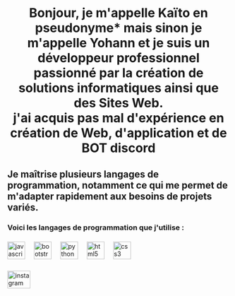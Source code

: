 <h1 align="center">Bonjour, je m'appelle Kaïto en pseudonyme* mais sinon je m'appelle Yohann et je suis un développeur professionnel passionné par la création de solutions informatiques ainsi que des Sites Web.<br> j'ai acquis pas mal d'expérience en création de Web, d'application et de BOT discord</h1>

###

<h2 align="left">Je maîtrise plusieurs langages de programmation, notamment ce qui me permet de m'adapter rapidement aux besoins de projets variés.</h2>

###

<h3 align="left">Voici les langages de programmation que j'utilise :</h3>

###

<div align="left">
  <img src="https://cdn.jsdelivr.net/gh/devicons/devicon/icons/javascript/javascript-original.svg" height="40" alt="javascript logo"  />
  <img width="12" />
  <img src="https://cdn.jsdelivr.net/gh/devicons/devicon/icons/bootstrap/bootstrap-original.svg" height="40" alt="bootstrap logo"  />
  <img width="12" />
  <img src="https://cdn.jsdelivr.net/gh/devicons/devicon/icons/python/python-original.svg" height="40" alt="python logo"  />
  <img width="12" />
  <img src="https://cdn.jsdelivr.net/gh/devicons/devicon/icons/html5/html5-original.svg" height="40" alt="html5 logo"  />
  <img width="12" />
  <img src="https://cdn.jsdelivr.net/gh/devicons/devicon/icons/css3/css3-original.svg" height="40" alt="css3 logo"  />
</div>

###

<div align="left">
  <a href="https://www.instagram.com/crst_yhn/" target="_blank">
    <img src="https://raw.githubusercontent.com/maurodesouza/profile-readme-generator/master/src/assets/icons/social/instagram/default.svg" width="52" height="40" alt="instagram logo"  />
  </a>
</div>

###
